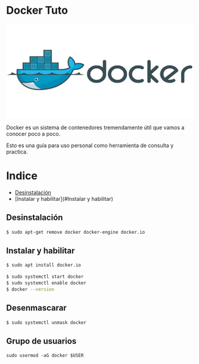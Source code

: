 # Docker Tuto


![](https://github.com/Rijaelto/big_Rata/blob/master/docker/images/dockerlogo.png)

Docker es un sistema de contenedores tremendamente útil que vamos a conocer poco a poco. 

Esto es una guía para uso personal como herramienta de consulta y practica. 


# Indice

<!--ts-->
   * [Desinstalación](#Desinstalación)
   * [Instalar y habilitar](#Instalar y habilitar)

<!--te-->


Desinstalación
--------------

```bash
$ sudo apt-get remove docker docker-engine docker.io
```
	
Instalar y habilitar
--------------------

```bash
$ sudo apt install docker.io
```

```bash
$ sudo systemctl start docker
$ sudo systemctl enable docker
$ docker --version
```

Desenmascarar
-------------

```bash
$ sudo systemctl unmask docker
```

Grupo de usuarios
------

	sudo usermod -aG docker $USER
